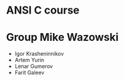 # ANSI C course
# Group Mike Wazowski
* Igor Krasheninnikov
* Artem Yurin
* Lenar Gumerov
* Farit Galeev
